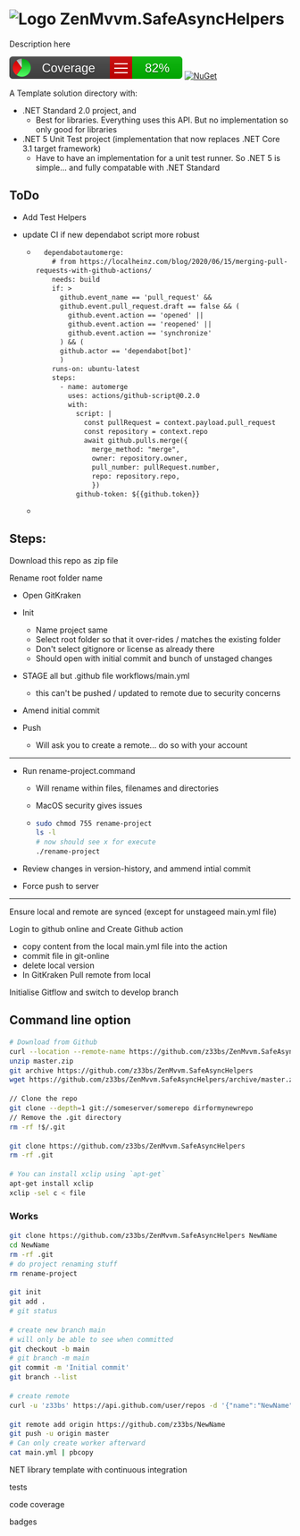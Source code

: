 # ![Logo](art/ZenMvvm.SafeAsyncHelpers-64x64.png) ZenMvvm.SafeAsyncHelpers
Description here

[![Coverage](https://raw.githubusercontent.com/zenmvvm/ZenMvvm.SafeAsyncHelpers/develop/coverage/badge_linecoverage.svg)](https://htmlpreview.github.io/?https://raw.githubusercontent.com/zenmvvm/ZenMvvm.SafeAsyncHelpers/develop/coverage/index.html) [![NuGet](https://buildstats.info/nuget/ZenMvvm.SafeAsyncHelpers?includePreReleases=false)](https://www.nuget.org/packages/ZenMvvm.SafeAsyncHelpers/)


A Template solution directory with:

* .NET Standard 2.0 project, and
  * Best for libraries. Everything uses this API. But no implementation so only good for libraries 
* .NET 5 Unit Test project (implementation that now replaces  .NET Core 3.1 target framework)
  * Have to have an implementation for a unit test runner. So .NET 5 is simple... and fully compatable with .NET Standard

## ToDo 

* Add Test Helpers

* update CI if new dependabot script more robust

  * ```
      dependabotautomerge:
        # from https://localheinz.com/blog/2020/06/15/merging-pull-requests-with-github-actions/
        needs: build
        if: >
          github.event_name == 'pull_request' &&
          github.event.pull_request.draft == false && (
            github.event.action == 'opened' ||
            github.event.action == 'reopened' ||
            github.event.action == 'synchronize'
          ) && (
          github.actor == 'dependabot[bot]'
          )
        runs-on: ubuntu-latest
        steps:
          - name: automerge
            uses: actions/github-script@0.2.0
            with:
              script: |
                const pullRequest = context.payload.pull_request
                const repository = context.repo
                await github.pulls.merge({
                  merge_method: "merge",
                  owner: repository.owner,
                  pull_number: pullRequest.number,
                  repo: repository.repo,
                  })
              github-token: ${{github.token}}
    ```

  * 

## Steps:

Download this repo as zip file

Rename root folder name

* Open GitKraken

* Init
  * Name project same
  * Select root folder so that it over-rides / matches the existing folder
  * Don't select gitignore or license as already there
  * Should open with initial commit and bunch of unstaged changes
* STAGE all but .github file workflows/main.yml
  * this can't be pushed / updated to remote due to security concerns
* Amend initial commit

* Push
  * Will ask you to create a remote... do so with your account

***

* Run rename-project.command
  
  * Will rename within files, filenames and directories
  
  * MacOS security gives issues
  
  * ```bash
    sudo chmod 755 rename-project 
    ls -l
    # now should see x for execute
    ./rename-project 
    ```
  
* Review changes in version-history, and ammend intial commit
* Force push to server

***

Ensure local and remote are synced (except for unstageed main.yml file)

Login to github online and Create Github action

* copy content from the local main.yml file into the action
* commit file in git-online
* delete local version
* In GitKraken Pull remote from local



Initialise Gitflow and switch to develop branch

## Command line option

```bash
# Download from Github
curl --location --remote-name https://github.com/z33bs/ZenMvvm.SafeAsyncHelpers/archive/master.zip
unzip master.zip
git archive https://github.com/z33bs/ZenMvvm.SafeAsyncHelpers
wget https://github.com/z33bs/ZenMvvm.SafeAsyncHelpers/archive/master.zip

// Clone the repo
git clone --depth=1 git://someserver/somerepo dirformynewrepo
// Remove the .git directory
rm -rf !$/.git

git clone https://github.com/z33bs/ZenMvvm.SafeAsyncHelpers
rm -rf .git

# You can install xclip using `apt-get`
apt-get install xclip
xclip -sel c < file

```

### Works

```bash
git clone https://github.com/z33bs/ZenMvvm.SafeAsyncHelpers NewName
cd NewName
rm -rf .git
# do project renaming stuff
rm rename-project

git init
git add .
# git status

# create new branch main
# will only be able to see when committed
git checkout -b main
# git branch -m main
git commit -m 'Initial commit'
git branch --list

# create remote
curl -u 'z33bs' https://api.github.com/user/repos -d '{"name":"NewName"}'

git remote add origin https://github.com/z33bs/NewName
git push -u origin master
# Can only create worker afterward
cat main.yml | pbcopy 
```



NET library template with continuous integration

tests

code coverage

badges


